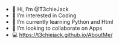 - 👋 Hi, I’m @T3chieJack
- 👀 I’m interested in Coding 
- 🌱 I’m currently learning Python and Html
- 💞️ I’m looking to collaborate on Apps
- 💻 https://t3chiejack.github.io/AboutMe/
<!---
T3chieJack/T3chieJack is a ✨ special ✨ repository because its `README.md` (this file) appears on your GitHub profile.
You can click the Preview link to take a look at your changes.
--->

